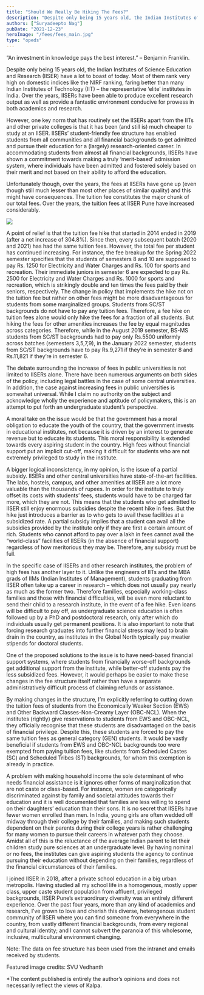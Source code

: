 ```yaml
---
title: "Should We Really Be Hiking The Fees?"
description: "Despite only being 15 years old, the Indian Institutes of Science Education and Research (IISER) have a lot to boast of today. Most of them rank very high on domestic indices like the NIRF ranking, faring better than..."
authors: ["Suryadeepto Nag"]
pubDate: "2021-12-23"
heroImage: "/fees/fees_main.jpg"
type: "opeds"
---
```


“An investment in knowledge pays the best interest.” – Benjamin Franklin. 


Despite only being 15 years old, the Indian Institutes of Science Education and Research (IISER) have a lot to boast of today. Most of them rank very high on domestic indices like the NIRF ranking, faring better than many Indian Institutes of Technology (IIT) – the representative ‘elite’ institutes in India. Over the years, IISERs have been able to produce excellent research output as well as provide a fantastic environment conducive for prowess in both academics and research. 

However, one key norm that has routinely set the IISERs apart from the IITs and other private colleges is that it has been (and still is) much cheaper to study at an IISER. IISERs’ student-friendly fee structure has enabled students from all communities and all financial backgrounds to get admitted and pursue their education for a (largely) research-oriented career. In accommodating students from almost all financial backgrounds, IISERs have shown a commitment towards making a truly ‘merit-based’ admission system, where individuals have been admitted and fostered solely based on their merit and not based on their ability to afford the education. 

Unfortunately though, over the years, the fees at IISERs have gone up (even though still much lesser than most other places of similar quality) and this might have consequences. The tuition fee constitutes the major chunk of our total fees. Over the years, the tuition fees at IISER Pune have increased considerably.

<img src = "/fees/fees_graph.jpg">

A point of relief is that the tuition fee hike that started in 2014 ended in 2019 (after a net increase of 304.8%). Since then, every subsequent batch (2020 and 2021) has had the same tuition fees. However, the total fee per student has continued increasing. For instance, the fee breakup for the Spring 2022 semester specifies that the students of semesters 8 and 10 are supposed to pay Rs. 1250 for Electricity and Water Charges and Rs. 100 for sports and recreation. Their immediate juniors in semester 6 are expected to pay Rs. 2500 for Electricity and Water Charges and Rs. 1000 for sports and recreation, which is strikingly double and ten times the fees paid by their seniors, respectively. The change in policy that implements the hike not on the tuition fee but rather on other fees might be more disadvantageous for students from some marginalized groups. Students from SC/ST backgrounds do not have to pay any tuition fees. Therefore, a fee hike on tuition fees alone would only hike the fees for a fraction of all students. But hiking the fees for other amenities increases the fee by equal magnitudes across categories. Therefore, while in the August 2019 semester, BS-MS students from SC/ST backgrounds had to pay only Rs.5500 uniformly across batches (semesters 3,5,7,9), in the January 2022 semester, students from SC/ST backgrounds have to pay Rs.9,271 if they’re in semester 8 and Rs.11,821 if they’re in semester 6. 

The debate surrounding the increase of fees in public universities is not limited to IISERs alone. There have been numerous arguments on both sides of the policy, including legal battles in the case of some central universities. In addition, the case against increasing fees in public universities is somewhat universal. While I claim no authority on the subject and acknowledge wholly the experience and aptitude of policymakers, this is an attempt to put forth an undergraduate student’s perspective. 

A moral take on the issue would be that the government has a moral obligation to educate the youth of the country, that the government invests in educational institutes, not because it is driven by an interest to generate revenue but to educate its students. This moral responsibility is extended towards every aspiring student in the country. High fees without financial support put an implicit cut-off, making it difficult for students who are not extremely privileged to study in the institute. 

A bigger logical inconsistency, in my opinion, is the issue of a partial subsidy. IISERs and other central universities have state-of-the-art facilities. The labs, hostels, campus, and other amenities at IISER are a lot more valuable than the thousands of rupees. In order for the institute to truly offset its costs with students’ fees, students would have to be charged far more, which they are not. This means that the students who get admitted to IISER still enjoy enormous subsidies despite the recent hike in fees. But the hike just introduces a barrier as to who gets to avail these facilities at a subsidized rate. A partial subsidy implies that a student can avail all the subsidies provided by the institute only if they are first a certain amount of rich. Students who cannot afford to pay over a lakh in fees cannot avail the “world-class” facilities of IISERs (in the absence of financial support) regardless of how meritorious they may be. Therefore, any subsidy must be full. 

In the specific case of IISERs and other research institutes, the problem of high fees has another layer to it. Unlike the engineers of IITs and the MBA grads of IIMs (Indian Institutes of Management), students graduating from IISER often take up a career in research – which does not usually pay nearly as much as the former two. Therefore families, especially working-class families and those with financial difficulties, will be even more reluctant to send their child to a research institute, in the event of a fee hike. Even loans will be difficult to pay off, as undergraduate science education is often followed up by a PhD and postdoctoral research, only after which do individuals usually get permanent positions. It is also important to note that forcing research graduates into further financial stress may lead to brain drain in the country, as institutes in the Global North typically pay meatier stipends for doctoral students. 

One of the proposed solutions to the issue is to have need-based financial support systems, where students from financially worse-off backgrounds get additional support from the institute, while better-off students pay the less subsidized fees. However, it would perhaps be easier to make these changes in the fee structure itself rather than have a separate administratively difficult process of claiming refunds or assistance. 

By making changes in the structure, I’m explicitly referring to cutting down the tuition fees of students from the Economically Weaker Section (EWS) and Other Backward Classes-Non-Creamy Layer (OBC-NCL). When the institutes (rightly) give reservations to students from EWS and OBC-NCL, they officially recognise that these students are disadvantaged on the basis of financial privilege. Despite this, these students are forced to pay the same tuition fees as general category (GEN) students. It would be vastly beneficial if students from EWS and OBC-NCL backgrounds too were exempted from paying tuition fees, like students from Scheduled Castes (SC) and Scheduled Tribes (ST) backgrounds, for whom this exemption is already in practice. 

A problem with making household income the sole determinant of who needs financial assistance is it ignores other forms of marginalization that are not caste or class-based. For instance, women are categorically discriminated against by family and societal attitudes towards their education and it is well documented that families are less willing to spend on their daughters’ education than their sons. It is no secret that IISERs have fewer women enrolled than men. In India, young girls are often wedded off midway through their college by their families, and making such students dependent on their parents during their college years is rather challenging for many women to pursue their careers in whatever path they choose. Amidst all of this is the reluctance of the average Indian parent to let their children study pure sciences at an undergraduate level. By having nominal or no fees, the institutes can give aspiring students the agency to continue pursuing their education without depending on their families, regardless of the financial circumstances of their families. 

I joined IISER in 2018, after a private school education in a big urban metropolis. Having studied all my school life in a homogenous, mostly upper class, upper caste student population from affluent, privileged backgrounds, IISER Pune’s extraordinary diversity was an entirely different experience. Over the past four years, more than any kind of academics and research, I’ve grown to love and cherish this diverse, heterogenous student community of IISER where you can find someone from everywhere in the country, from vastly different financial backgrounds, from every regional and cultural identity; and I cannot subvert the paranoia of this wholesome, inclusive, multicultural environment changing.

Note: The data on fee structure has been used from the intranet and emails received by students.

Featured image credits: SVU Vedhanth

*The content published is entirely the author’s opinions and does not necessarily reflect the views of Kalpa.
